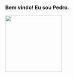 ### Bem vindo! Eu sou Pedro.

<div>
  <a href = "https://github.com/pedrosaloma">
  <img height= "180em" src = "https://github-readme-stats.vercel.app/api?username=pedrosaloma&count_private=true&theme=dracula"/>
</div>

